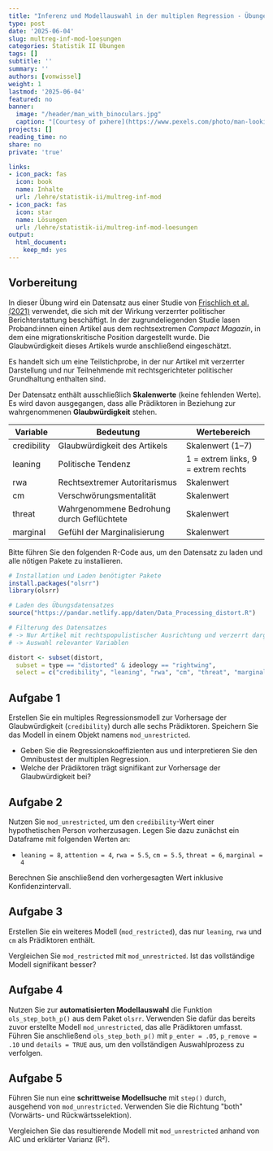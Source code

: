 ```yaml
---
title: "Inferenz und Modellauswahl in der multiplen Regression - Übungen" 
type: post
date: '2025-06-04'
slug: multreg-inf-mod-loesungen
categories: Statistik II Übungen
tags: []
subtitle: ''
summary: ''
authors: [vonwissel]
weight: 1
lastmod: '2025-06-04'
featured: no
banner:
  image: "/header/man_with_binoculars.jpg"
  caption: "[Courtesy of pxhere](https://www.pexels.com/photo/man-looking-in-binoculars-during-sunset-802412/)"
projects: []
reading_time: no
share: no
private: 'true'

links:
- icon_pack: fas
  icon: book
  name: Inhalte
  url: /lehre/statistik-ii/multreg-inf-mod
- icon_pack: fas
  icon: star
  name: Lösungen
  url: /lehre/statistik-ii/multreg-inf-mod-loesungen
output:
  html_document:
    keep_md: yes
---
```




## Vorbereitung

In dieser Übung wird ein Datensatz aus einer Studie von [Frischlich et al. (2021)](https://doi.org/10.1080/15534510.2021.1966499) verwendet, die sich mit der Wirkung verzerrter politischer Berichterstattung beschäftigt. In der zugrundeliegenden Studie lasen Proband:innen einen Artikel aus dem rechtsextremen *Compact Magazin*, in dem eine migrationskritische Position dargestellt wurde. Die Glaubwürdigkeit dieses Artikels wurde anschließend eingeschätzt.

Es handelt sich um eine Teilstichprobe, in der nur Artikel mit verzerrter Darstellung und nur Teilnehmende mit rechtsgerichteter politischer Grundhaltung enthalten sind.

Der Datensatz enthält ausschließlich **Skalenwerte** (keine fehlenden Werte). Es wird davon ausgegangen, dass alle Prädiktoren in Beziehung zur wahrgenommenen **Glaubwürdigkeit** stehen.

| Variable     | Bedeutung                                      | Wertebereich               |
|--------------|------------------------------------------------|----------------------------|
| credibility  | Glaubwürdigkeit des Artikels                   | Skalenwert (1–7)           |
| leaning      | Politische Tendenz                             | 1 = extrem links, 9 = extrem rechts |
| rwa          | Rechtsextremer Autoritarismus                  | Skalenwert                 |
| cm           | Verschwörungsmentalität                        | Skalenwert                 |
| threat       | Wahrgenommene Bedrohung durch Geflüchtete     | Skalenwert                 |
| marginal     | Gefühl der Marginalisierung                    | Skalenwert                 |

Bitte führen Sie den folgenden R-Code aus, um den Datensatz zu laden und alle nötigen Pakete zu installieren.


``` r
# Installation und Laden benötigter Pakete
install.packages("olsrr")
library(olsrr)

# Laden des Übungsdatensatzes
source("https://pandar.netlify.app/daten/Data_Processing_distort.R")

# Filterung des Datensatzes
# -> Nur Artikel mit rechtspopulistischer Ausrichtung und verzerrt dargestellt
# -> Auswahl relevanter Variablen

distort <- subset(distort,
  subset = type == "distorted" & ideology == "rightwing",
  select = c("credibility", "leaning", "rwa", "cm", "threat", "marginal"))
```

## Aufgabe 1 

Erstellen Sie ein multiples Regressionsmodell zur Vorhersage der Glaubwürdigkeit (`credibility`) durch alle sechs Prädiktoren. Speichern Sie das Modell in einem Objekt namens `mod_unrestricted`.

- Geben Sie die Regressionskoeffizienten aus und interpretieren Sie den Omnibustest der multiplen Regression.
- Welche der Prädiktoren trägt signifikant zur Vorhersage der Glaubwürdigkeit bei?

## Aufgabe 2

Nutzen Sie `mod_unrestricted`, um den `credibility`-Wert einer hypothetischen Person vorherzusagen. Legen Sie dazu zunächst ein Dataframe mit folgenden Werten an:
- `leaning = 8`, `attention = 4`, `rwa = 5.5`, `cm = 5.5`, `threat = 6`, `marginal = 4`

Berechnen Sie anschließend den vorhergesagten Wert inklusive Konfidenzintervall.

## Aufgabe 3

Erstellen Sie ein weiteres Modell (`mod_restricted`), das nur `leaning`, `rwa` und `cm` als Prädiktoren enthält. 

Vergleichen Sie `mod_restricted` mit `mod_unrestricted`. Ist das vollständige Modell signifikant besser?

## Aufgabe 4

Nutzen Sie zur **automatisierten Modellauswahl** die Funktion `ols_step_both_p()` aus dem Paket `olsrr`. Verwenden Sie dafür das bereits zuvor erstellte Modell `mod_unrestricted`, das alle Prädiktoren umfasst. Führen Sie anschließend `ols_step_both_p()` mit `p_enter = .05`, `p_remove = .10` und `details = TRUE` aus, um den vollständigen Auswahlprozess zu verfolgen.

## Aufgabe 5

Führen Sie nun eine **schrittweise Modellsuche** mit `step()` durch, ausgehend von `mod_unrestricted`. Verwenden Sie die Richtung "both" (Vorwärts- und Rückwärtsselektion).

Vergleichen Sie das resultierende Modell mit `mod_unrestricted` anhand von AIC und erklärter Varianz (R²).
